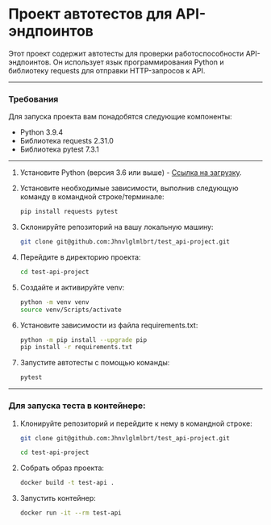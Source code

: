 
# Проект автотестов для API-эндпоинтов 
Этот проект содержит автотесты для проверки работоспособности API-эндпоинтов. Он использует язык программирования Python и библиотеку requests для отправки HTTP-запросов к API.

***
### Требования
Для запуска проекта вам понадобятся следующие компоненты:

- Python 3.9.4
- Библиотека requests 2.31.0
- Библиотека pytest 7.3.1

***

1. Установите Python (версия 3.6 или выше) - [Ссылка на загрузку](https://www.python.org/downloads/).

2. Установите необходимые зависимости, выполнив следующую команду в командной строке/терминале:

   ```bash
   pip install requests pytest

3. Склонируйте репозиторий на вашу локальную машину:

   ```bash
   git clone git@github.com:Jhnvlglmlbrt/test_api-project.git

4. Перейдите в директорию проекта: 

   ```bash
   cd test-api-project
   
5. Создайте и активируйте venv:

   ```bash
   python -m venv venv
   source venv/Scripts/activate

6. Установите зависимости из файла requirements.txt:

   ```bash
   python -m pip install --upgrade pip
   pip install -r requirements.txt

7. Запустите автотесты с помощью команды:

   ```bash
   pytest 

***

### Для запуска теста в контейнере:

1. Клонируйте репозиторий и перейдите к нему в командной строке:

   ```bash
   git clone git@github.com:Jhnvlglmlbrt/test_api-project.git

   cd test-api-project

2. Собрать образ проекта:

   ```bash
   docker build -t test-api .

3. Запустить контейнер:

   ```bash
   docker run -it --rm test-api
